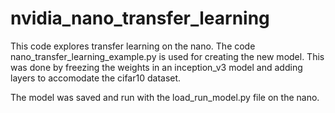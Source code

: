 # nvidia_nano_transfer_learning
This code explores transfer learning on the nano. The code nano_transfer_learning_example.py is used for creating the new model. This was done by freezing the weights in an inception_v3 model and adding layers to accomodate the cifar10 dataset.

The model was saved and run with the load_run_model.py file on the nano.

[//]: # (Image References)
[image1]: ./cifar_results.png "model"

